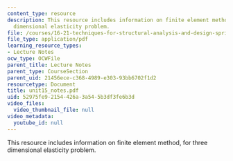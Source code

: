 ```yaml
---
content_type: resource
description: This resource includes information on finite element method, for three
  dimensional elasticity problem.
file: /courses/16-21-techniques-for-structural-analysis-and-design-spring-2005/52975fe92154426a3a545b3df3fe6b3d_unit15_notes.pdf
file_type: application/pdf
learning_resource_types:
- Lecture Notes
ocw_type: OCWFile
parent_title: Lecture Notes
parent_type: CourseSection
parent_uid: 21456ece-c368-4989-e303-93bb6702f1d2
resourcetype: Document
title: unit15_notes.pdf
uid: 52975fe9-2154-426a-3a54-5b3df3fe6b3d
video_files:
  video_thumbnail_file: null
video_metadata:
  youtube_id: null
---
```

This resource includes information on finite element method, for three dimensional elasticity problem.

